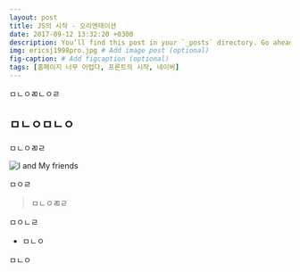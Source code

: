 ```yaml
---
layout: post
title: JS의 시작 - 오리엔테이션
date: 2017-09-12 13:32:20 +0300
description: You’ll find this post in your `_posts` directory. Go ahead and edit it and re-build the site to see your changes. # Add post description (optional)
img: ericsj1998pro.jpg # Add image post (optional)
fig-caption: # Add figcaption (optional)
tags: [홈페이지 너무 어렵다, 프론트의 시작, 네이버]
---
```

ㅁㄴㅇㄻㄴㅇㄹ

## ㅁㄴㅇㅁㄴㅇ
ㅁㄴㅇㄻㄹ

![I and My friends]({{site.baseurl}}/assets/img/we-in-rest.jpg)

ㅁㅇㄹ

>ㅁㄴㅇㄻㄹ

ㅁㅇㄴㄹ

* ㅁㄴㅇ

ㅁㄴㅇ
